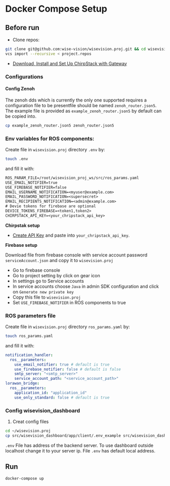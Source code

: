 # Docker Compose Setup
## Before run
- Clone repos:
``` bash
git clone git@github.com:wise-vision/wisevision.proj.git && cd wisevision.proj
vcs import --recursive < project.repos
```
- [Download, Install and Set Up ChirpStack with Gateway](docs/set_up_chirpstack.md)
### Configurations

#### Config Zenoh 

The zenoh dds which is currently the only one supported requires a configuration file to be presentfile should be named `zenoh_router.json5`. The example file is provided as `example_zenoh_router.json5` by default can be copied into.

``` bash
cp example_zenoh_router.json5 zenoh_router.json5
```

### Env variables for ROS components:
Create file in `wisevision.proj` directory `.env` by:
```bash
touch .env
```
and fill it with:
```txt
ROS_PARAM_FILE=/root/wisevision_proj_ws/src/ros_params.yaml
USE_EMAIL_NOTIFIER=true
USE_FIREBASE_NOTIFIER=false
EMAIL_USERNAME_NOTIFICATION=<myuser@example.com>
EMAIL_PASSWORD_NOTIFICATION=<supersecret>
EMAIL_RECIPIENTS_NOTIFICATION=<admin@example.com>
# Devie tokens for firebase are optional
DEVICE_TOKENS_FIREBASE=<token1,token2>
CHIRPSTACK_API_KEY=<your_chripstack_api_key> 
```
**Chirpstak setup**
 - [Create API Key](docs/set_up_chirpstack.md#how-to-create-api-key) and paste into `your_chripstack_api_key`.

**Firebase setup**

Download file from firebase console with service account password `serviceAccount.json` and copy it to `wisevision.proj`
* Go to firebase console
* Go to project setting by click on gear icon
* In settings go to Service accounts
* In service accounts choose `Java` in admin SDK configuration and click on `Generate new private key`
* Copy this file to `wisevision.proj`
* Set `USE_FIREBASE_NOTIFIER` in ROS components to true

 

### ROS parameters file
Create file in `wisevision.proj` directory `ros_params.yaml` by:
```bash
touch ros_params.yaml
```
and fill it with:
```yaml
notification_handler:
  ros__parameters:
    use_email_notifier: true # default is true
    use_firebase_notifier: false # default is false
    smtp_server: "<smtp_server>"
    service_account_path: "<service_account_path>"
lorawan_bridge:
  ros__parameters:
    application_id: "application_id"
    use_only_standard: false # default is true
```

### Config wisevision_dashboard
1. Creat config files
``` bash
cd ~/wisevision.proj 
cp src/wisevision_dashboard/app/client/.env_example src/wisevision_dashboard/app/client/.env
```
`.env` File has address of the backend server. To use dashboard outside localhost change it to your server ip. File `.env` has default local address.

## Run

``` bash
docker-compose up
```